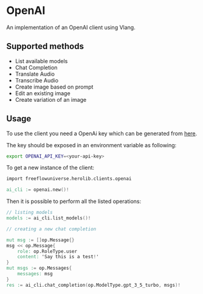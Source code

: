 # OpenAI

An implementation of an OpenAI client using Vlang.

## Supported methods

- List available models
- Chat Completion
- Translate Audio
- Transcribe Audio
- Create image based on prompt
- Edit an existing image
- Create variation of an image

## Usage

To use the client you need a OpenAi key which can be generated from [here](https://platform.openai.com/account/api-keys).

The key should be exposed in an environment variable as following:

```bash
export OPENAI_API_KEY=<your-api-key>
```

To get a new instance of the client:

```v
import freeflowuniverse.herolib.clients.openai

ai_cli := openai.new()!
```

Then it is possible to perform all the listed operations:

```v
// listing models
models := ai_cli.list_models()!

// creating a new chat completion

mut msg := []op.Message{}
msg << op.Message{
    role: op.RoleType.user
    content: 'Say this is a test!'
}
mut msgs := op.Messages{
    messages: msg
}
res := ai_cli.chat_completion(op.ModelType.gpt_3_5_turbo, msgs)!
```
